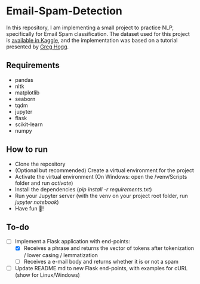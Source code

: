 # Email-Spam-Detection

In this repository, I am implementing a small project to practice NLP, specifically for Email Spam classification.  The dataset used for this project is [available in Kaggle](https://www.kaggle.com/datasets/uciml/sms-spam-collection-dataset), and the implementation was based on a tutorial presented by [Greg Hogg](https://www.youtube.com/watch?v=hOuvYcw_sVQ).

## Requirements

 * pandas
 * nltk
 * matplotlib
 * seaborn
 * tqdm
 * jupyter
 * flask
 * scikit-learn
 * numpy

## How to run

 * Clone the repository
 * (Optional but recommended) Create a virtual environment for the project
 * Activate the virtual environment (On Windows: open the /venv/Scripts folder and run *activate*)
 * Install the dependencies (*pip install -r requirements.txt*)
 * Run your Jupyter server (with the venv on your project root folder, run *jupyter notebook*)
 * Have fun 🙂!

## To-do

 - [ ] Implement a Flask application with end-points:
   - [x] Receives a phrase and returns the vector of tokens after tokenization / lower casing / lemmatization
   - [ ] Receives a e-mail body and returns whether it is or not a spam
 - [ ] Update README.md to new Flask end-points, with examples for cURL (show for Linux/Windows)
